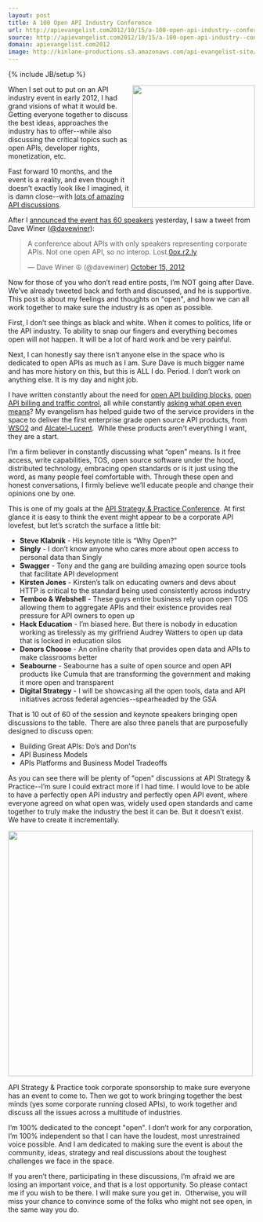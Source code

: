 ```yaml
---
layout: post
title: A 100 Open API Industry Conference
url: http://apievangelist.com2012/10/15/a-100-open-api-industry--conference/
source: http://apievangelist.com2012/10/15/a-100-open-api-industry--conference/
domain: apievangelist.com2012
image: http://kinlane-productions.s3.amazonaws.com/api-evangelist-site/blog/open.jpeg
---
```

{% include JB/setup %}<p>
     <img src="http://kinlane-productions.s3.amazonaws.com/open.jpg"  width="250" align="right" />
</p>
<p>
     When I set out to put on an API industry event in early 2012, I had grand visions of what it would be. Getting everyone together to discuss the best ideas, approaches the industry has to offer--while also discussing the critical topics such as open APIs, developer rights, monetization, etc.
</p>
<p>
     Fast forward 10 months, and the event is a reality, and even though it doesn’t exactly look like I imagined, it is damn close--with <a title="lots of amazing API discussions" href="http://www.apistrategyconference.com/sessions.php">lots of amazing API discussions</a>.
</p>
<p>
     After I <a title="API event has 60 speakers" href="http://www.apistrategyconference.com/speakers.php">announced the event has 60 speakers</a> yesterday, I saw a tweet from Dave Winer (<a title="@DaveWiner" href="https://twitter.com/davewiner">@davewiner</a>):
</p>
<blockquote class="twitter-tweet c2">
     <p>
          A conference about APIs with only speakers representing corporate APIs. Not one open API, so no interop. Lost.<a title="http://0ox.r2.ly/" href="http://t.co/VBmfy5nb">0ox.r2.ly</a>
     </p>— Dave Winer ☮ (@davewiner) <a href="https://twitter.com/davewiner/status/257727406872342528">October 15, 2012</a>
</blockquote>
<p>
     Now for those of you who don’t read entire posts, I’m NOT going after Dave. We’ve already tweeted back and forth and discussed, and he is supportive. This post is about my feelings and thoughts on "open", and how we can all work together to make sure the industry is as open as possible.
</p>
<p>
     First, I don’t see things as black and white. When it comes to politics, life or the API industry. To ability to snap our fingers and everything becomes open will not happen. It will be a lot of hard work and be very painful.
</p>
<p>
     Next, I can honestly say there isn’t anyone else in the space who is dedicated to open APIs as much as I am. Sure Dave is much bigger name and has more history on this, but this is ALL I do. Period. I don’t work on anything else. It is my day and night job.
</p>
<p>
     I have written constantly about the need for <a href="http://apievangelist.com/2011/04/04/open-building-blocks-for-an-api/">open API building blocks</a>, <a title="open API billing and traffic control" href="/2011/05/21/open-source-api-billing-and-traffic-control/">open API billing and traffic control</a>, all while constantly <a title="what open even means" href="http://apivoice.com/2012/05/30/public-api-vs-open-api/">asking what open even means</a>? My evangelism has helped guide two of the service providers in the space to deliver the first enterprise grade open source API products, from <a title="WSO2" href="http://wso2.com/products/api-manager/">WSO2</a> and <a title="Alcatel-Lucent" href="http://apigrove.net/">Alcatel-Lucent</a>.  While these products aren't everything I want, they are a start.
</p>
<p>
     I’m a firm believer in constantly discussing what “open” means. Is it free access, write capabilities, TOS, open source software under the hood, distributed technology, embracing open standards or is it just using the word, as many people feel comfortable with. Through these open and honest conversations, I firmly believe we’ll educate people and change their opinions one by one.
</p>
<p>
     This is one of my goals at the <a title="API Strategy &amp; Practice Conference" href="http://www.apistrategyconference.com/">API Strategy &amp; Practice Conference</a>. At first glance it is easy to think the event might appear to be a corporate API lovefest, but let’s scratch the surface a little bit:
</p>
<ul>
     <li>
          <strong>Steve Klabnik</strong> - His keynote title is “Why Open?” 
     </li>
     <li>
          <strong>Singly</strong> - I don’t know anyone who cares more about open access to personal data than Singly 
     </li>
     <li>
          <strong>Swagger</strong> - Tony and the gang are building amazing open source tools that facilitate API development
     </li>
     <li>
          <strong>Kirsten Jones</strong> - Kirsten’s talk on educating owners and devs about HTTP is critical to the standard being used consistently across industry 
     </li>
     <li>
          <strong>Temboo &amp; Webshell</strong> - These guys entire business rely upon open TOS allowing them to aggregate APIs and their existence provides real pressure for API owners to open up 
     </li>
     <li>
          <strong>Hack Education</strong> - I’m biased here. But there is nobody in education working as tirelessly as my girlfriend Audrey Watters to open up data that is locked in education silos
     </li>
     <li>
          <strong>Donors Choose</strong> - An online charity that provides open data and APIs to make classrooms better 
     </li>
     <li>
          <strong>Seabourne</strong> - Seabourne has a suite of open source and open API products like Cumula that are transforming the government and making it more open and transparent
     </li>
     <li>
          <strong>Digital Strategy</strong> - I will be showcasing all the open tools, data and API initiatives across federal agencies--spearheaded by the GSA
     </li>
</ul>
<p>
     That is 10 out of 60 of the session and keynote speakers bringing open discussions to the table.  There are also three panels that are purposefully designed to discuss open:
</p>
<ul>
     <li>Building Great APIs: Do’s and Don’ts 
     </li>
     <li>API Business Models 
     </li>
     <li>APIs Platforms and Business Model Tradeoffs
     </li>
</ul>
<p>
     As you can see there will be plenty of "open" discussions at API Strategy &amp; Practice--I’m sure I could extract more if I had time. I would love to be able to have a perfectly open API industry and perfectly open API event, where everyone agreed on what open was, widely used open standards and came together to truly make the industry the best it can be. But it doesn’t exist. We have to create it incrementally.
</p>
<p>
     <a href="http://www.apistrategyconference.com/index.php"><img src="https://s3.amazonaws.com/kinlane-productions/events/api-strategy-practice-conference/api-strategy-home-1.png"  width="500" /></a>
</p>
<p>
     API Strategy &amp; Practice took corporate sponsorship to make sure everyone has an event to come to. Then we got to work bringing together the best minds (yes some corporate running closed APIs), to work together and discuss all the issues across a multitude of industries. 
</p>
<p>
     I’m 100% dedicated to the concept "open". I don’t work for any corporation, I’m 100% independent so that I can have the loudest, most unrestrained voice possible. And I am dedicated to making sure the event is about the community, ideas, strategy and real discussions about the toughest challenges we face in the space.
</p>
<p>
     If you aren’t there, participating in these discussions, I’m afraid we are losing an important voice, and that is a lost opportunity. So please contact me if you wish to be there. I will make sure you get in.  Otherwise, you will miss your chance to convince some of the folks who might not see open, in the same way you do.
</p>
